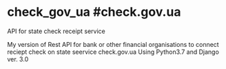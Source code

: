 # check_gov_ua #check.gov.ua
API for state check receipt service

My version of Rest API for bank or other financial organisations to connect reciept check on state seervice check.gov.ua
Using Python3.7 and Django ver. 3.0
